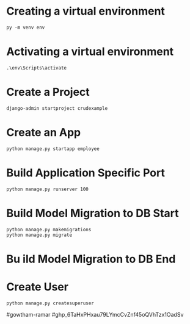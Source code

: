 # Creating a virtual environment
    py -m venv env

# Activating a virtual environment
    .\env\Scripts\activate

# Create a Project
    django-admin startproject crudexample  

# Create an App
    python manage.py startapp employee  

# Build Application Specific Port
    python manage.py runserver 100

# Build Model Migration to DB Start 
    python manage.py makemigrations
    python manage.py migrate
# Bu ild Model Migration to DB End

# Create User
    python manage.py createsuperuser


#gowtham-ramar 
#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